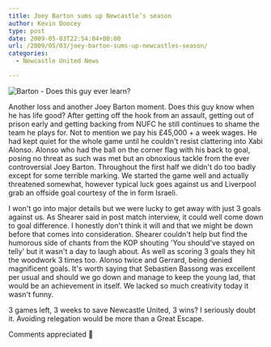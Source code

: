 ```yaml
---
title: Joey Barton sums up Newcastle’s season
author: Kevin Doocey
type: post
date: 2009-05-03T22:54:04+00:00
url: /2009/05/03/joey-barton-sums-up-newcastles-season/
categories:
  - Newcastle United News

---
```

![Barton - Does this guy ever learn?](http://static.guim.co.uk/sys-images/Football/Pix/pictures/2008/05/20/JoeyBartonPaulThomasAP476.jpg)

Another loss and another Joey Barton moment. Does this guy know when he has life good? After getting off the hook from an assault, getting out of prison early and getting backing from NUFC he still continues to shame the team he plays for. Not to mention we pay his £45,000 + a week wages. He had kept quiet for the whole game until he couldn't resist clattering into Xabi Alonso. Alonso who had the ball on the corner flag with his back to goal, posing no threat as such was met but an obnoxious tackle from the ever controversial Joey Barton. Throughout the first half we didn't do too badly except for some terrible marking. We started the game well and actually threatened somewhat, however typical luck goes against us and Liverpool grab an offside goal courtesy of the in form Israeli.

I won't go into major details but we were lucky to get away with just 3 goals against us. As Shearer said in post match interview, it could well come down to goal difference. I honestly don't think it will and that we might be down before that comes into consideration. Shearer couldn't help but find the humorous side of chants from the KOP shouting 'You should've stayed on telly' but it wasn't a day to laugh about. As well as scoring 3 goals they hit the woodwork 3 times too. Alonso twice and Gerrard, being denied magnificent goals. It's worth saying that Sebastien Bassong was excellent per usual and should we go down and manage to keep the young lad, that would be an achievement in itself. We lacked so much creativity today it wasn't funny.

3 games left, 3 weeks to save Newcastle United, 3 wins? I seriously doubt it. Avoiding relegation would be more than a Great Escape.

Comments appreciated 🙂
